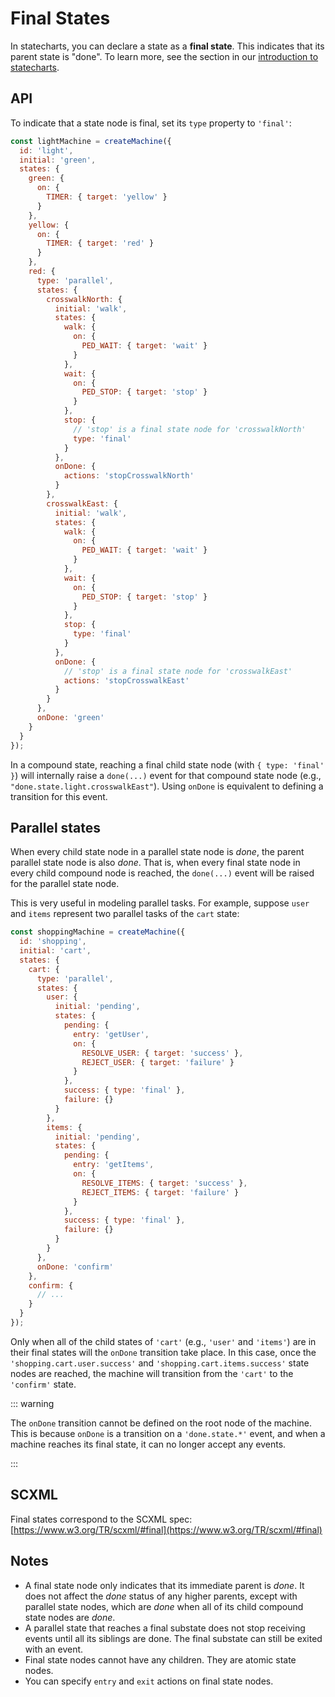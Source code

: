 # Final States

In statecharts, you can declare a state as a **final state**. This indicates that its parent state is "done". To learn more, see the section in our [introduction to statecharts](./introduction-to-state-machines-and-statecharts/index.md#final-state).

## API

To indicate that a state node is final, set its `type` property to `'final'`:

```js
const lightMachine = createMachine({
  id: 'light',
  initial: 'green',
  states: {
    green: {
      on: {
        TIMER: { target: 'yellow' }
      }
    },
    yellow: {
      on: {
        TIMER: { target: 'red' }
      }
    },
    red: {
      type: 'parallel',
      states: {
        crosswalkNorth: {
          initial: 'walk',
          states: {
            walk: {
              on: {
                PED_WAIT: { target: 'wait' }
              }
            },
            wait: {
              on: {
                PED_STOP: { target: 'stop' }
              }
            },
            stop: {
              // 'stop' is a final state node for 'crosswalkNorth'
              type: 'final'
            }
          },
          onDone: {
            actions: 'stopCrosswalkNorth'
          }
        },
        crosswalkEast: {
          initial: 'walk',
          states: {
            walk: {
              on: {
                PED_WAIT: { target: 'wait' }
              }
            },
            wait: {
              on: {
                PED_STOP: { target: 'stop' }
              }
            },
            stop: {
              type: 'final'
            }
          },
          onDone: {
            // 'stop' is a final state node for 'crosswalkEast'
            actions: 'stopCrosswalkEast'
          }
        }
      },
      onDone: 'green'
    }
  }
});
```

In a compound state, reaching a final child state node (with `{ type: 'final' }`) will internally raise a `done(...)` event for that compound state node (e.g., `"done.state.light.crosswalkEast"`). Using `onDone` is equivalent to defining a transition for this event.

## Parallel states

When every child state node in a parallel state node is _done_, the parent parallel state node is also _done_. That is, when every final state node in every child compound node is reached, the `done(...)` event will be raised for the parallel state node.

This is very useful in modeling parallel tasks. For example, suppose `user` and `items` represent two parallel tasks of the `cart` state:

```js
const shoppingMachine = createMachine({
  id: 'shopping',
  initial: 'cart',
  states: {
    cart: {
      type: 'parallel',
      states: {
        user: {
          initial: 'pending',
          states: {
            pending: {
              entry: 'getUser',
              on: {
                RESOLVE_USER: { target: 'success' },
                REJECT_USER: { target: 'failure' }
              }
            },
            success: { type: 'final' },
            failure: {}
          }
        },
        items: {
          initial: 'pending',
          states: {
            pending: {
              entry: 'getItems',
              on: {
                RESOLVE_ITEMS: { target: 'success' },
                REJECT_ITEMS: { target: 'failure' }
              }
            },
            success: { type: 'final' },
            failure: {}
          }
        }
      },
      onDone: 'confirm'
    },
    confirm: {
      // ...
    }
  }
});
```

Only when all of the child states of `'cart'` (e.g., `'user'` and `'items'`) are in their final states will the `onDone` transition take place. In this case, once the `'shopping.cart.user.success'` and `'shopping.cart.items.success'` state nodes are reached, the machine will transition from the `'cart'` to the `'confirm'` state.

::: warning

The `onDone` transition cannot be defined on the root node of the machine. This is because `onDone` is a transition on a `'done.state.*'` event, and when a machine reaches its final state, it can no longer accept any events.

:::

## SCXML

Final states correspond to the SCXML spec: [https://www.w3.org/TR/scxml/#final](https://www.w3.org/TR/scxml/#final)

## Notes

- A final state node only indicates that its immediate parent is _done_. It does not affect the _done_ status of any higher parents, except with parallel state nodes, which are _done_ when all of its child compound state nodes are _done_.
- A parallel state that reaches a final substate does not stop receiving events until all its siblings are done. The final substate can still be exited with an event.
- Final state nodes cannot have any children. They are atomic state nodes.
- You can specify `entry` and `exit` actions on final state nodes.
